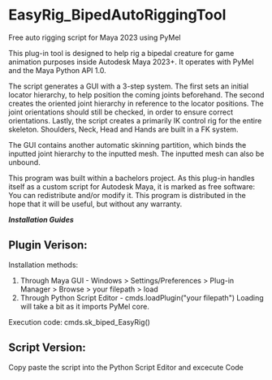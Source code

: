 # EasyRig_BipedAutoRiggingTool
Free auto rigging script for Maya 2023 using PyMel

This plug-in tool is designed to help rig a bipedal creature for
game animation purposes inside Autodesk Maya 2023+. It operates
with PyMel and the Maya Python API 1.0.

The script generates a GUI with a 3-step system. The first sets
an initial locator hierarchy, to help position the coming joints
beforehand. The second creates the oriented joint hierarchy in
reference to the locator positions. The joint orientations should
still be checked, in order to ensure correct orientations. Lastly,
the script creates a primarily IK control rig for the entire
skeleton. Shoulders, Neck, Head and Hands are built in a FK system.

The GUI contains another automatic skinning partition, which binds
the inputted joint hierarchy to the inputted mesh. The inputted
mesh can also be unbound.

This program was built within a bachelors project. As this plug-in
handles itself as a custom script for Autodesk Maya, it is marked
as free software: You can redistribute and/or modify it.
This program is distributed in the hope that it will be useful,
but without any warranty.

***Installation Guides***

Plugin Verison:
---------------------------------------------------------------------
Installation methods:
1) Through Maya GUI - Windows > Settings/Preferences > Plug-in Manager > Browse > your filepath > load
2) Through Python Script Editor - cmds.loadPlugin("your filepath")
Loading will take a bit as it imports PyMel core.

Execution code:
cmds.sk_biped_EasyRig()

Script Version:
---------------------------------------------------------------------

Copy paste the script into the Python Script Editor and excecute Code
